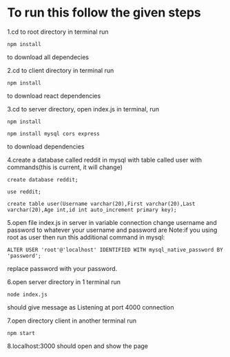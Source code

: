 # To run this follow the given steps

1.cd to root directory in terminal run

`npm install`

to download all dependecies

2.cd to client directory in terminal run

`npm install`

to download react dependencies

3.cd to server directory, open index.js in terminal, run 

`npm install`

`npm install mysql cors express`

to download dependencies

4.create a database called reddit in mysql with table called user with commands(this is current, it will change)

`create database reddit;`

`use reddit;`

`create table user(Username varchar(20),First varchar(20),Last varchar(20),Age int,id int auto_increment primary key);`


5.open file index.js in server in variable connection change
username and password to whatever your username and password are
Note:if you using root as user then run this additional command in mysql:


`ALTER USER 'root'@'localhost' IDENTIFIED WITH mysql_native_password BY 'password';`


replace password with your password.

6.open server directory in 1 terminal run

`node index.js`

should give message as
Listening at port 4000
connection

7.open directory client in another terminal run

`npm start`

8.localhost:3000 should open and show the page


